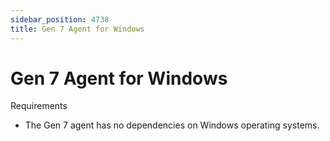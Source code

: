 ```yaml
---
sidebar_position: 4738
title: Gen 7 Agent for Windows
---
```


# Gen 7 Agent for Windows

Requirements

* The Gen 7 agent has no dependencies on Windows operating systems.